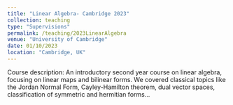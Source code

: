 ```yaml
---
title: "Linear Algebra- Cambridge 2023"
collection: teaching
type: "Supervisions"
permalink: /teaching/2023LinearAlgebra
venue: "University of Cambridge"
date: 01/10/2023
location: "Cambridge, UK"
---
```


Course description:
An introductory second year course on linear algebra, focusing on linear maps and bilinear forms. We covered classical topics like the Jordan Normal Form, Cayley-Hamilton theorem, dual vector spaces, classification of symmetric and hermitian forms...

